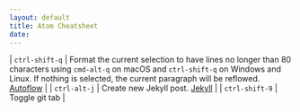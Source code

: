```yaml
---
layout: default
title: Atom Cheatsheet
date:
---
```

| `ctrl-shift-q` | Format the current selection to have lines no longer than 80 characters using `cmd-alt-q` on macOS and `ctrl-shift-q` on Windows and Linux. If nothing is selected, the current paragraph will be reflowed. [Autoflow](https://github.com/atom/autoflow) |
| `ctrl-alt-j` | Create new Jekyll post. [Jekyll](https://atom.io/packages/jekyll) |
| `ctrl-shift-9` | Toggle git tab |
